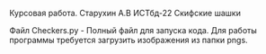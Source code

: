 Курсовая работа. Старухин А.В ИСТбд-22
Скифские шашки

Файл Checkers.py - Полный файл для запуска кода. 
Для работы программы требуется загрузить изображения из папки pngs.
